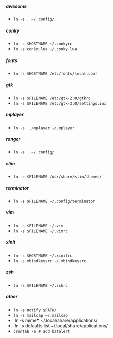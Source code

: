 ##### awesome
- `ln -s . ~/.config/`

##### conky
- `ln -s $HOSTNAME ~/.conkyrc`
- `ln -s conky.lua ~/.conky.lua`

##### fonts
- `ln -s $HOSTNAME /etc/fonts/local.conf`

##### gtk
- `ln -s $FILENAME /etc/gtk-2.0/gtkrc`
- `ln -s $FILENAME /etc/gtk-3.0/settings.ini`

##### mplayer
- `ln -s ../mplayer ~/.mplayer`

##### ranger
- `ln -s . ~/.config/`

##### slim
- `ln -s $FILENAME /usr/share/slim/themes/`

##### terminator
- `ln -s $FILENAME ~/.config/terminator`

##### vim
- `ln -s $FILENAME ~/.vim`
- `ln -s $FILENAME ~/.vimrc`

##### xinit
- `ln -s $HOSTNAME ~/.xinitrc`
- `ln -s xbindkeysrc ~/.xbindkeysrc`

##### zsh
- `ln -s $FILENAME ~/.zshrc`

##### other
- `ln -s notify $PATH/`
- `ln -s mailcap ~/.mailcap`
- `ln -s mime* ~/.local/share/applications/
- `ln -s defaults.list ~/.local/share/applications/
- `crontab -e # add batalert`


